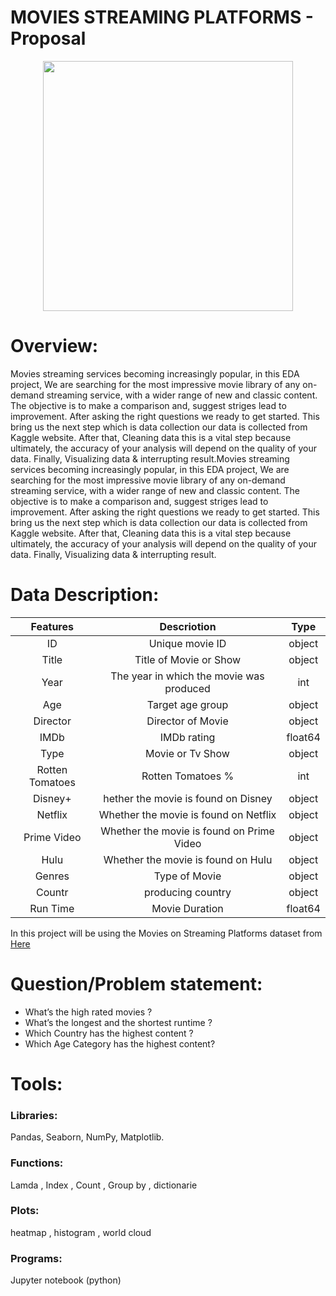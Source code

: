 # MOVIES STREAMING PLATFORMS - Proposal
<p align="center">
<img src="https://github.com/ZainahAlshehri/Movies_TVShows_On_Streaming_Platforms/blob/main/Proposal%20Image%20.png" width="400" height="400" />
  </p>
  
# Overview:
Movies streaming services becoming increasingly popular, in this EDA project, We are searching for the most impressive movie library of any on-demand streaming service, with a wider range of new and classic content.
The objective is to make a comparison and, suggest striges lead to improvement.  After asking the right questions we ready to get started. This bring us the next step which is data collection our data is collected from Kaggle website. After that,  Cleaning data this is a vital step because ultimately, the accuracy of your analysis will depend on the quality of your data.
Finally, Visualizing data & interrupting result.Movies streaming services becoming increasingly popular, in this EDA project, We are searching for the most impressive movie library of any on-demand streaming service, with a wider range of new and classic content.
The objective is to make a comparison and, suggest striges lead to improvement.  After asking the right questions we ready to get started. This bring us the next step which is data collection our data is collected from Kaggle website. After that,  Cleaning data this is a vital step because ultimately, the accuracy of your analysis will depend on the quality of your data.
Finally, Visualizing data & interrupting result.

# Data Description:
|Features |Descriotion|Type
|:-------:|:-------------:|:-------:|
ID|Unique movie ID|object
Title|Title of Movie or Show|object
Year|The year in which the movie was produced|int
Age|Target age group|object
Director|Director of Movie|object
IMDb|IMDb rating|float64
Type|Movie or Tv Show|object
Rotten Tomatoes|Rotten Tomatoes %|int
Disney+|hether the movie is found on Disney|object
Netflix|Whether the movie is found on Netflix|object
Prime Video|Whether the movie is found on Prime Video|object|
Hulu|Whether the movie is found on Hulu|object
Genres|Type of Movie|object
Countr|producing country|object
Run Time|Movie Duration|float64

In this project will be using the Movies on Streaming Platforms dataset from [Here](https://www.kaggle.com/ruchi798/movies-on-netflix-prime-video-hulu-and-disney) 
# Question/Problem statement:
* What’s the high rated movies ? 
* What’s the longest and the shortest runtime ?
* Which Country has the highest content ? 
* Which Age Category has the highest content?

# Tools:
### Libraries:
Pandas, Seaborn, NumPy, Matplotlib.
### Functions: 
Lamda , Index , Count , Group by , dictionarie 
### Plots:
heatmap , histogram , world cloud  
### Programs: 
Jupyter notebook (python)






